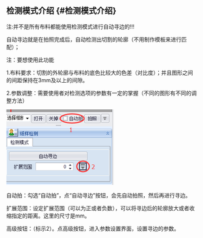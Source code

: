 ## 检测模式介绍 {#检测模式介绍}

注:并不是所有布料都能使用检测模式进行自动寻边的!!!

自动寻边就是在拍照完成后，自动检测出切割的轮廓（不用制作模板来进行匹配）；

注：要想使用此功能

1.布料要求：切割的外轮廓与布料的底色比较大的色差（对比度）；并且图形之间的间距保持在3mm及以上的间隙。

2.参数调整：需要使用者对检测选项的参数有一定的掌握（不同的图形有不同的调整方法）

![](/assets/QQ图片20170919211507.png)

自动拍：勾选“自动拍”，点“自动寻边”按钮，会先自动拍照，然后再进行寻边。

扩展范围：设定扩展范围（可以为正或者负数），可以将寻边后的轮廓放大或者收缩指定的距离。这里的尺寸是mm。

高级按钮：（标示2）。点高级按钮，进入参数设置界面，设置寻边的参数。

